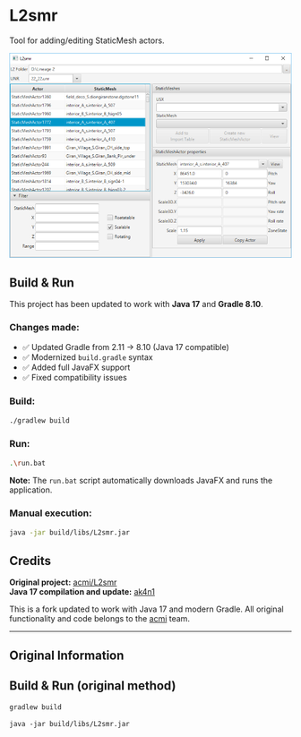 L2smr
=====
Tool for adding/editing StaticMesh actors.

![L2smr Screenshot](images/screenshot.png)

## Build & Run

This project has been updated to work with **Java 17** and **Gradle 8.10**.

### Changes made:
- ✅ Updated Gradle from 2.11 → 8.10 (Java 17 compatible)
- ✅ Modernized `build.gradle` syntax 
- ✅ Added full JavaFX support
- ✅ Fixed compatibility issues

### Build:
```bash
./gradlew build
```

### Run:
```bash
.\run.bat
```

**Note:** The `run.bat` script automatically downloads JavaFX and runs the application.

### Manual execution:
```bash
java -jar build/libs/L2smr.jar
```

## Credits

**Original project:** [acmi/L2smr](https://github.com/acmi/L2smr)  
**Java 17 compilation and update:** [ak4n1](https://github.com/jeep12)

This is a fork updated to work with Java 17 and modern Gradle. All original functionality and code belongs to the [acmi](https://github.com/acmi) team.

---

## Original Information

Build & Run (original method)
-----------
```
gradlew build
```
```
java -jar build/libs/L2smr.jar
```